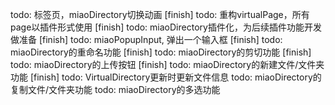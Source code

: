 todo: 标签页，miaoDirectory切换动画                      [finish]
todo: 重构virtualPage，所有page以插件形式使用             [finish]
todo: miaoDirectory插件化，为后续插件功能开发做准备       [finish]
todo: miaoPopupInput, 弹出一个输入框                     [finish]
todo: miaoDirectory的重命名功能                          [finish]
todo: miaoDirectory的剪切功能                            [finish]
todo: miaoDirectory的上传按钮                            [finish]
todo: miaoDirectory的新建文件/文件夹功能                  [finish]
todo: VirtualDirectory更新时更新文件信息
todo: miaoDirectory的复制文件/文件夹功能
todo: miaoDirectory的多选功能